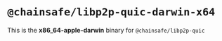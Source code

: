 # `@chainsafe/libp2p-quic-darwin-x64`

This is the **x86_64-apple-darwin** binary for `@chainsafe/libp2p-quic`
